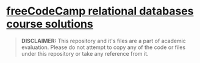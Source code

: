 # [freeCodeCamp relational databases course solutions](https://www.freecodecamp.org/learn/relational-database/)

> **DISCLAIMER:** This repository and it's files are a part of academic evaluation. Please do not attempt to copy any of the code or files under this repository or take any reference from it.